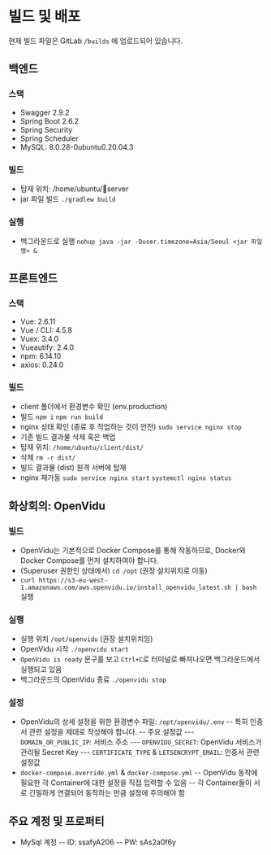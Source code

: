 # 빌드 및 배포
현재 빌드 파일은 GitLab `/builds` 에 업로드되어 있습니다.



## 백엔드
### 스택
- Swagger 2.9.2
- Spring Boot 2.6.2
- Spring Security
- Spring Scheduler
- MySQL: 8.0.28-0ubuntu0.20.04.3

### 빌드
- 탑재 위치: /home/ubuntu/server
- jar 파일 빌드
`./gradlew build`

### 실행
- 백그라운드로 실행
`nohup java -jar -Duser.timezone=Asia/Seoul <jar 파일명> &`



## 프론트엔드
### 스택
- Vue: 2.6.11
- Vue / CLI: 4.5.8
- Vuex: 3.4.0
- Vueautify: 2.4.0
- npm: 6.14.10
- axios: 0.24.0

### 빌드
- client 폴더에서 환경변수 확인 (env.production)
- 빌드
`npm i`
`npm run build`
- nginx 상태 확인 (종료 후 작업하는 것이 안전)
`sudo service nginx stop`
- 기존 빌드 결과물 삭제 혹은 백업
- 탑재 위치: `/home/ubuntu/client/dist/`
- 삭제 `rm -r dist/`
- 빌드 결과물 (dist) 원격 서버에 탑재
- nginx 재가동
`sudo service nginx start`
`systemctl nginx status`



## 화상회의: OpenVidu
### 빌드
- OpenVidu는 기본적으로 Docker Compose를 통해 작동하므로, Docker와 Docker Compose를 먼저 설치하여야 합니다.
- (Superuser 권한인 상태에서) `cd /opt` (권장 설치위치로 이동)
- `curl https://s3-eu-west-1.amazonaws.com/aws.openvidu.io/install_openvidu_latest.sh | bash` 실행

### 실행
- 실행 위치 `/opt/openvidu` (권장 설치위치임)
- OpenVidu 시작 `./openvidu start`
- `OpenVidu is ready` 문구를 보고 `Ctrl+C`로 터미널로 빠져나오면 백그라운드에서 실행되고 있음
- 백그라운드의 OpenVidu 종료 `./openvidu stop`

### 설정
- OpenVidu의 상세 설정을 위한 환경변수 파일: `/opt/openvidu/.env`
-- 특히 인증서 관련 설정을 제대로 작성해야 합니다.
-- 주요 설정값
--- `DOMAIN_OR_PUBLIC_IP`: 서비스 주소
--- `OPENVIDU_SECRET`: OpenVidu 서비스가 관리될 Secret Key
--- `CERTIFICATE_TYPE` & `LETSENCRYPT_EMAIL`: 인증서 관련 설정값
- `docker-compose.override.yml` & `docker-compose.yml`
-- OpenVidu 동작에 필요한 각 Container에 대한 설정을 직접 입력할 수 있음
-- 각 Container들이 서로 긴밀하게 연결되어 동작하는 만큼 설정에 주의해야 함



## 주요 계정 및 프로퍼티
- MySql 계정
-- ID: ssafyA206
-- PW: sAs2a0f6y
